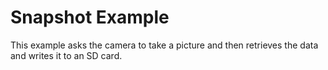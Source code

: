
# Snapshot Example<!--!{#example_snapshot}-->

This example asks the camera to take a picture and then retrieves the data and writes it to an SD card.
